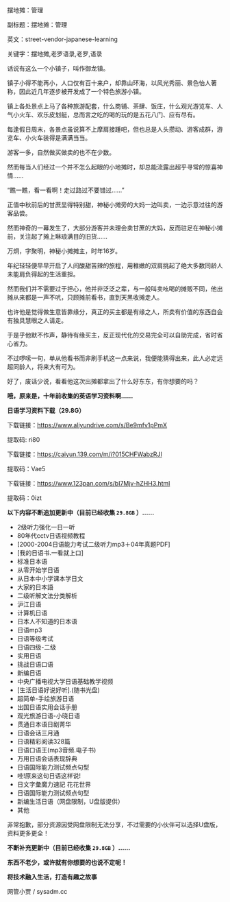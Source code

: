 摆地摊：管理

副标题：摆地摊：管理

英文：street-vendor-japanese-learning

关键字：摆地摊,老罗语录,老罗,语录



话说有这么一个小镇子，叫作御龙镇。

镇子小得不能再小，人口仅有百十来户，却靠山环海，以风光秀丽、景色怡人著称，因此近几年逐步被开发成了一个特色旅游小镇。

镇上各处景点上马了各种旅游配套，什么商铺、茶肆、饭庄，什么观光游览车、人气小火车、欢乐皮划艇，总而言之吃的喝的玩的是五花八门、应有尽有。

每逢假日周末，各景点虽说算不上摩肩接踵吧，但也总是人头攒动、游客成群，游览车、小火车装得是满满当当。

游客一多，自然做买做卖的也不在少数。

然而每当人们经过一个并不怎么起眼的小地摊时，却总能流露出超乎寻常的惊喜神情……



“瞧一瞧，看一看啊！走过路过不要错过……”

正值中秋前后的甘蔗显得特别甜，神秘小摊旁的大妈一边叫卖，一边示意过往的游客品尝。

然而神奇的一幕发生了，大部分游客并未理会卖甘蔗的大妈，反而驻足在神秘小摊前，关注起了摊上琳琅满目的旧货……



万炯，字聚明，神秘小摊摊主，时年16岁。

年纪轻轻便早早开启了人间酸甜苦辣的旅程，用稚嫩的双肩挑起了绝大多数同龄人未能肩负得起的生活重担。

然而我们并不需要过于担心，他并非泛泛之辈，与一般叫卖吆喝的摊贩不同，他出摊从来都是一声不吭，只顾摊前看书，直到天黑收摊走人。

也许他是觉得做生意皆靠缘分，真正的买主都是有缘之人，所卖有价值的东西自会有独具慧眼之人请走。

于是乎他默不作声，静待有缘买主，反正现代化的交易完全可以自助完成，省时省心省力。

不过啰嗦一句，单从他看书而非刷手机这一点来说，我便能猜得出来，此人必定远超同龄人，将来大有可为。



好了，废话少说，看看他这次出摊都拿出了什么好东东，有你想要的吗？

**哦，原来是，十年前收集的英语学习资料啊……**



**日语学习资料下载（29.8G）**

下载链接：https://www.aliyundrive.com/s/Be9mfv1pPmX

提取码: ri80



下载链接：https://caiyun.139.com/m/i?015CHFWabzRJI

提取码：Vae5



下载链接：https://www.123pan.com/s/bI7Mjv-hZHH3.html

提取码：0izt



**以下内容不断追加更新中（目前已经收集 `29.8GB` ）……**

* 2级听力强化一日一听
* 80年代cctv日语视频教程
* [2000-2004日语能力考试二级听力mp3＋04年真题PDF]
* [我的日语书.一看就上口]
* 标准日本语
* 从零开始学日语
* 从日本中小学课本学日文
* 大家的日本語
* 二级听解文法分类解析
* 沪江日语
* 计算机日语
* 日本人不知道的日本语
* 日语mp3
* 日语等级考试
* 日语四级-二级
* 实用日语
* 挑战日语口语
* 新编日语
* 中央广播电视大学日语基础教学视频
* [生活日语好说好听].(随书光盘)
* 超简单-手绘旅游日语
* 出国日语实用会话手册
* 观光旅游日语-小晓日语
* 贯通日本语日剧菁华
* 日语会话三月通
* 日语精彩阅读328篇
* 日语口语王(mp3音频.电子书)
* 万用日语会话表现辞典
* 日语国际能力测试频点句型
* 哇!原来这句日语这样说!
* 日文字彙魔力速記 花花世界
* 日语国际能力测试频点句型
* 新编生活日语（网盘限制，U盘版提供）
* 其他



非常抱歉，部分资源因受网盘限制无法分享，不过需要的小伙伴可以选择U盘版，资料更多更全！



**不断补充更新中（目前已经收集 `29.8GB` ）……**

**东西不老少，或许就有你想要的也说不定呢！**



**将技术融入生活，打造有趣之故事**

网管小贾 / sysadm.cc

